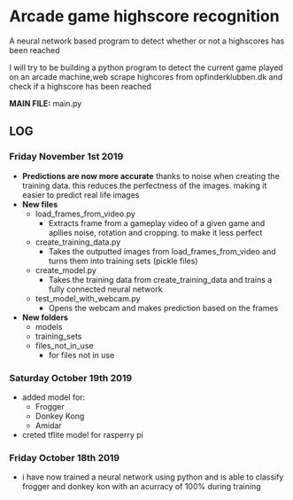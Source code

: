 # Arcade game highscore recognition
A neural network based program to detect whether or not a highscores has been reached


I will try to be building a python program to detect the current game played on an arcade machine,web scrape highcores from opfinderklubben.dk and check if a highscore has been reached


**MAIN FILE:** main.py

## LOG

### Friday November 1st 2019
- **Predictions are now more accurate** thanks to noise when creating the training data. this reduces the perfectness of the images. making it easier to predict real life images
- **New files**
    - load_frames_from_video.py
        - Extracts frame from a gameplay video of a given game and apllies noise, rotation and cropping. to make it less perfect
    - create_training_data.py
        - Takes the outputted images from load_frames_from_video and turns them into training sets (pickle files)
    - create_model.py
        - Takes the training data from create_training_data and trains a fully connected neural network
    - test_model_with_webcam.py
        - Opens the webcam and makes prediction based on the frames
- **New folders**
    - models
    - training_sets
    - files_not_in_use
        - for files not in use

### Saturday October 19th 2019
- added model for:
    - Frogger
    - Donkey Kong
    - Amidar
- creted tflite model for rasperry pi

### Friday October 18th 2019
- i have now trained a neural network using python and is able to classify frogger and donkey kon with an acurracy of 100% during training

